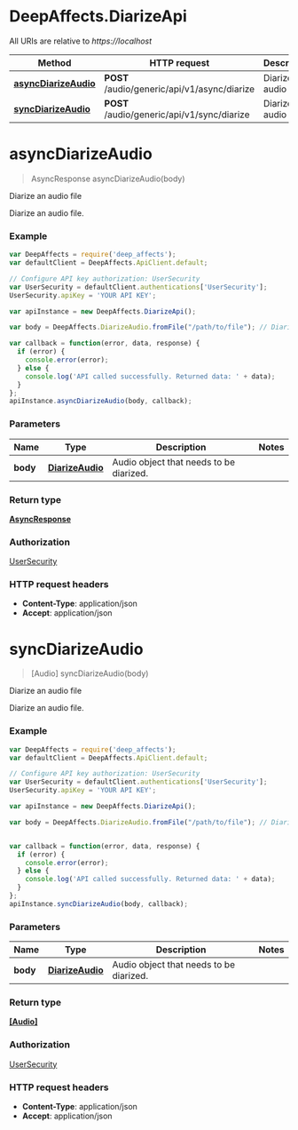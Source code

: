 # DeepAffects.DiarizeApi

All URIs are relative to *https://localhost*

Method | HTTP request | Description
------------- | ------------- | -------------
[**asyncDiarizeAudio**](DiarizeApi.md#asyncDiarizeAudio) | **POST** /audio/generic/api/v1/async/diarize | Diarize an audio file
[**syncDiarizeAudio**](DiarizeApi.md#syncDiarizeAudio) | **POST** /audio/generic/api/v1/sync/diarize | Diarize an audio file


<a name="asyncDiarizeAudio"></a>
# **asyncDiarizeAudio**
> AsyncResponse asyncDiarizeAudio(body)

Diarize an audio file

Diarize an audio file.

### Example
```javascript
var DeepAffects = require('deep_affects');
var defaultClient = DeepAffects.ApiClient.default;

// Configure API key authorization: UserSecurity
var UserSecurity = defaultClient.authentications['UserSecurity'];
UserSecurity.apiKey = 'YOUR API KEY';

var apiInstance = new DeepAffects.DiarizeApi();

var body = DeepAffects.DiarizeAudio.fromFile("/path/to/file"); // DiarizeAudio | Audio object that needs to be diarized.

var callback = function(error, data, response) {
  if (error) {
    console.error(error);
  } else {
    console.log('API called successfully. Returned data: ' + data);
  }
};
apiInstance.asyncDiarizeAudio(body, callback);
```

### Parameters

Name | Type | Description  | Notes
------------- | ------------- | ------------- | -------------
 **body** | [**DiarizeAudio**](DiarizeAudio.md)| Audio object that needs to be diarized. |

### Return type

[**AsyncResponse**](AsyncResponse.md)

### Authorization

[UserSecurity](../README.md#UserSecurity)

### HTTP request headers

 - **Content-Type**: application/json
 - **Accept**: application/json

<a name="syncDiarizeAudio"></a>
# **syncDiarizeAudio**
> [Audio] syncDiarizeAudio(body)

Diarize an audio file

Diarize an audio file.

### Example
```javascript
var DeepAffects = require('deep_affects');
var defaultClient = DeepAffects.ApiClient.default;

// Configure API key authorization: UserSecurity
var UserSecurity = defaultClient.authentications['UserSecurity'];
UserSecurity.apiKey = 'YOUR API KEY';

var apiInstance = new DeepAffects.DiarizeApi();

var body = DeepAffects.DiarizeAudio.fromFile("/path/to/file"); // DiarizeAudio | Audio object that needs to be diarized.


var callback = function(error, data, response) {
  if (error) {
    console.error(error);
  } else {
    console.log('API called successfully. Returned data: ' + data);
  }
};
apiInstance.syncDiarizeAudio(body, callback);
```

### Parameters

Name | Type | Description  | Notes
------------- | ------------- | ------------- | -------------
 **body** | [**DiarizeAudio**](DiarizeAudio.md)| Audio object that needs to be diarized. |

### Return type

[**[Audio]**](Audio.md)

### Authorization

[UserSecurity](../README.md#UserSecurity)

### HTTP request headers

 - **Content-Type**: application/json
 - **Accept**: application/json
